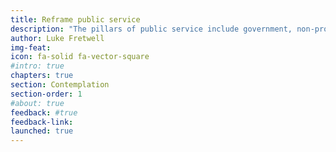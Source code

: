 ```yaml
---
title: Reframe public service
description: "The pillars of public service include government, non-profit, business, media, academia, and the general public. By reframing our context for what it means to serve, we shift power dynamics from “the government” to “we are all public servants.” This empowers everyone to have a shared sense of responsibility, accountability, and unity."
author: Luke Fretwell
img-feat: 
icon: fa-solid fa-vector-square
#intro: true
chapters: true
section: Contemplation
section-order: 1
#about: true
feedback: #true
feedback-link: 
launched: true
---
```


